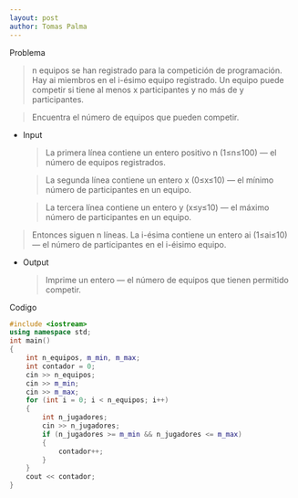 ```yaml
---
layout: post
author: Tomas Palma
---
```


Problema
> n equipos se han registrado para la competición de programación. Hay ai miembros en el i-ésimo equipo registrado. Un equipo puede competir si tiene al menos x participantes y no más de y participantes.

> Encuentra el número de equipos que pueden competir.

- Input
    
    > La primera línea contiene un entero positivo n (1≤n≤100) — el número de equipos registrados.

    > La segunda línea contiene un entero x (0≤x≤10) — el mínimo número de participantes en un equipo.

    > La tercera línea contiene un entero y (x≤y≤10) — el máximo número de participantes en un equipo.

> Entonces siguen n líneas. La i-ésima contiene un entero ai (1≤ai≤10) — el número de participantes en el i-éisimo equipo.

- Output
    > Imprime un entero — el número de equipos que tienen permitido competir.


Codigo
```cpp
#include <iostream>
using namespace std;
int main()
{
    int n_equipos, m_min, m_max;
    int contador = 0;
    cin >> n_equipos;
    cin >> m_min;
    cin >> m_max;
    for (int i = 0; i < n_equipos; i++)
    {
        int n_jugadores;
        cin >> n_jugadores;
        if (n_jugadores >= m_min && n_jugadores <= m_max)
        {
            contador++;
        }
    }
    cout << contador;
}
```